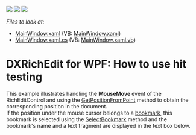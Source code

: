 <!-- default badges list -->
![](https://img.shields.io/endpoint?url=https://codecentral.devexpress.com/api/v1/VersionRange/128607248/10.2.4%2B)
[![](https://img.shields.io/badge/Open_in_DevExpress_Support_Center-FF7200?style=flat-square&logo=DevExpress&logoColor=white)](https://supportcenter.devexpress.com/ticket/details/E2765)
[![](https://img.shields.io/badge/📖_How_to_use_DevExpress_Examples-e9f6fc?style=flat-square)](https://docs.devexpress.com/GeneralInformation/403183)
<!-- default badges end -->
<!-- default file list -->
*Files to look at*:

* [MainWindow.xaml](./CS/DXRichEdit_HitTest/MainWindow.xaml) (VB: [MainWindow.xaml](./VB/DXRichEdit_HitTest/MainWindow.xaml))
* [MainWindow.xaml.cs](./CS/DXRichEdit_HitTest/MainWindow.xaml.cs) (VB: [MainWindow.xaml.vb](./VB/DXRichEdit_HitTest/MainWindow.xaml.vb))
<!-- default file list end -->
# DXRichEdit for WPF: How to use hit testing


<p>This example illustrates handling the <strong>MouseMove </strong>event of the RichEditControl and using the <a href="http://documentation.devexpress.com/#WPF/DevExpressXpfRichEditRichEditControl_GetPositionFromPointtopic"><u>GetPositionFromPoint</u></a> method to obtain the corresponding position in the document. <br />
If the position under the mouse cursor belongs to a <a href="http://documentation.devexpress.com/#WPF/CustomDocument9103"><u>bookmark</u></a>, this bookmark is selected using the <a href="http://documentation.devexpress.com/#CoreLibraries/DevExpressXtraRichEditAPINativeSubDocument_SelectBookmarktopic"><u>SelectBookmark</u></a> method and the bookmark's name and a text fragment are displayed in the text box below.</p>

<br/>


